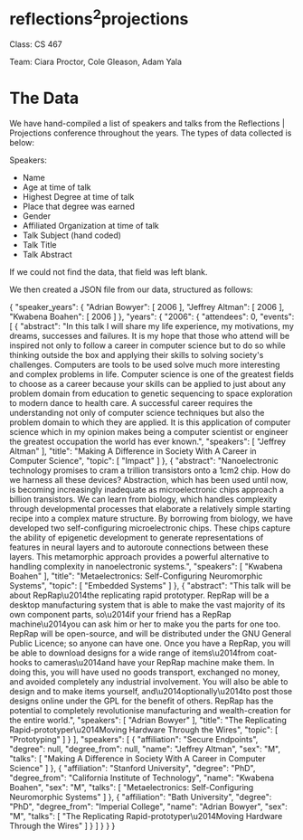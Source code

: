 reflections<sup>2</sup>projections
===================

Class: CS 467

Team: Ciara Proctor, Cole Gleason, Adam Yala

The Data
========
We have hand-compiled a list of speakers and talks from the Reflections | Projections conference
throughout the years. The types of data collected is below:

Speakers:
* Name
* Age at time of talk
* Highest Degree at time of talk
* Place that degree was earned
* Gender
* Affiliated Organization at time of talk
* Talk Subject (hand coded)
* Talk Title
* Talk Abstract

If we could not find the data, that field was left blank.

We then created a JSON file from our data, structured as follows:

{
    "speaker_years": {
        "Adrian Bowyer": [
            2006
        ], 
        "Jeffrey Altman": [
            2006
        ], 
        "Kwabena Boahen": [
            2006
        ]
    }, 
    "years": {
        "2006": {
            "attendees": 0, 
            "events": [
                {
                    "abstract": "In this talk I will share my life experience, my motivations, my dreams, successes and failures. It is my hope that those who attend will be inspired not only to follow a career in computer science but to do so while thinking outside the box and applying their skills to solving society's challenges. Computers are tools to be used solve much more interesting and complex problems in life. Computer science is one of the greatest fields to choose as a career because your skills can be applied to just about any problem domain from education to genetic sequencing to space exploration to modern dance to health care. A successful career requires the understanding not only of computer science techniques but also the problem domain to which they are applied. It is this application of computer science which in my opinion makes being a computer scientist or engineer the greatest occupation the world has ever known.", 
                    "speakers": [
                        "Jeffrey Altman"
                    ], 
                    "title": "Making A Difference in Society With A Career in Computer Science", 
                    "topic": [
                        "Impact"
                    ]
                }, 
                {
                    "abstract": "Nanoelectronic technology promises to cram a trillion transistors onto a 1cm2 chip. How do we harness all these devices? Abstraction, which has been used until now, is becoming increasingly inadequate as microelectronic chips approach a billion transistors. We can learn from biology, which handles complexity through developmental processes that elaborate a relatively simple starting recipe into a complex mature structure. By borrowing from biology, we have developed two self-configuring microelectronic chips. These chips capture the ability of epigenetic development to generate representations of features in neural layers and to autoroute connections between these layers. This metamorphic approach provides a powerful alternative to handling complexity in nanoelectronic systems.", 
                    "speakers": [
                        "Kwabena Boahen"
                    ], 
                    "title": "Metaelectronics: Self-Configuring Neuromorphic Systems", 
                    "topic": [
                        "Embedded Systems"
                    ]
                }, 
                {
                    "abstract": "This talk will be about RepRap\u2014the replicating rapid prototyper. RepRap will be a desktop manufacturing system that is able to make the vast majority of its own component parts, so\u2014if your friend has a RepRap machine\u2014you can ask him or her to make you the parts for one too. RepRap will be open-source, and will be distributed under the GNU General Public Licence; so anyone can have one.  Once you have a RepRap, you will be able to download designs for a wide range of items\u2014from coat-hooks to cameras\u2014and have your RepRap machine make them. In doing this, you will have used no goods transport, exchanged no money, and avoided completely any industrial involvement. You will also be able to design and to make items yourself, and\u2014optionally\u2014to post those designs online under the GPL for the benefit of others. RepRap has the potential to completely revolutionise manufacturing and wealth-creation for the entire world.", 
                    "speakers": [
                        "Adrian Bowyer"
                    ], 
                    "title": "The Replicating Rapid-prototyper\u2014Moving Hardware Through the Wires", 
                    "topic": [
                        "Prototyping"
                    ]
                }
            ], 
            "speakers": [
                {
                    "affiliation": "Secure Endpoints", 
                    "degree": null, 
                    "degree_from": null, 
                    "name": "Jeffrey Altman", 
                    "sex": "M", 
                    "talks": [
                        "Making A Difference in Society With A Career in Computer Science"
                    ]
                }, 
                {
                    "affiliation": "Stanford University", 
                    "degree": "PhD", 
                    "degree_from": "California Institute of Technology", 
                    "name": "Kwabena Boahen", 
                    "sex": "M", 
                    "talks": [
                        "Metaelectronics: Self-Configuring Neuromorphic Systems"
                    ]
                }, 
                {
                    "affiliation": "Bath University", 
                    "degree": "PhD", 
                    "degree_from": "Imperial College", 
                    "name": "Adrian Bowyer", 
                    "sex": "M", 
                    "talks": [
                        "The Replicating Rapid-prototyper\u2014Moving Hardware Through the Wires"
                    ]
                }
            ]
        }
    }
}
